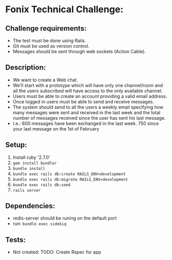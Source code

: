 # Fonix Technical Challenge:
## Challenge requirements:

- The test must be done using Rails.
- Git must be used as version control.
- Messages should be sent through web sockets (Action Cable).

## Description:

- We want to create a Web chat.
- We'll start with a prototype which will have only one channel/room and all the users subscribed will have access to the only available channel.
- Users must be able to create an account providing a valid email address.
- Once logged in users must be able to send and receive messages.
- The system should send to all the users a weekly email specifying how many messages were sent and received in the last week and the total number of messages received since the user has sent his last message.
- I.e.: 600 messages have been exchanged in the last week.
        750 since your last message on the 1st of February

## Setup:

1.  Install ruby '2.7.0'
2. `gem install bundler`
3. `bundle install`
4. `bundle exec rails db:create RAILS_ENV=development`
5. `bundle exec rails db:migrate RAILS_ENV=development`
6. `bundle exec rails db:seed`
7. `rails server`

## Dependencies:

- redis-server should be runing on the default port
- run: `bundle exec sidekiq`

## Tests:

- Not created: TODO: Create Rspec for app
